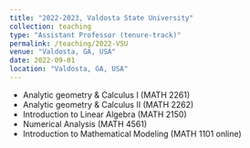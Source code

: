 ```yaml
---
title: "2022-2023, Valdosta State University"
collection: teaching
type: "Assistant Professor (tenure-track)"
permalink: /teaching/2022-VSU
venue: "Valdosta, GA, USA"
date: 2022-09-01
location: "Valdosta, GA, USA"
---
```


* Analytic geometry & Calculus I (MATH 2261)
* Analytic geometry & Calculus II (MATH 2262)
* Introduction to Linear Algebra (MATH 2150)
* Numerical Analysis (MATH 4561)
* Introduction to Mathematical Modeling (MATH 1101 online)
